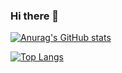 ### Hi there 👋

[![Anurag's GitHub stats](https://github-readme-stats.vercel.app/api?username=JayYJ1&theme=great-gatsby&show_icons=true)](https://github.com/anuraghazra/github-readme-stats)


[![Top Langs](https://github-readme-stats.vercel.app/api/top-langs/?username=JayYJ1&layout=compact)](https://github.com/anuraghazra/github-readme-stats)
<!--
**JayYJ1/JayYJ1** is a ✨ _special_ ✨ repository because its `README.md` (this file) appears on your GitHub profile.

Here are some ideas to get you started:

- 🔭 I’m currently working on ...
- 🌱 I’m currently learning ...
- 👯 I’m looking to collaborate on ...
- 🤔 I’m looking for help with ...
- 💬 Ask me about ...
- 📫 How to reach me: ...
- 😄 Pronouns: ...
- ⚡ Fun fact: ...
-->
